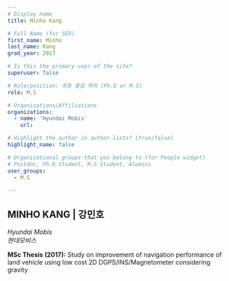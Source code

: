 ```yaml
---
# Display name
title: Minho Kang

# Full Name (for SEO)
first_name: Minho
last_name: Kang
grad_year: 2017

# Is this the primary user of the site?
superuser: false

# Role/position: 최종 졸업 학위 (Ph.D or M.S)
role: M.S

# Organizations/Affiliations
organizations:
  - name: 'Hyundai Mobis'
    url: 

# Highlight the author in author lists? (true/false)
highlight_name: false

# Organizational groups that you belong to (for People widget)
# Postdoc, Ph.D Student, M.S Student, Alumini
user_groups: 
  - M.S

---
```


<!----- 이름" **별표2개 사이에 적을것** ----->

## **MINHO KANG | 강민호** 

<!----- 현재 직위/직장: *별표 사이에 적을것*----->

*Hyundai Mobis*</br>
*현대모비스*</br>

<!----- 학위논문 및 졸업연도(박사): 없으면 삭제----->



<!----- 학위논문 및 졸업연도(석사): 없으면 삭제----->

**MSc Thesis (2017):** Study on improvement of navigation performance of land vehicle using low cost 2D DGPS/INS/Magnetometer considering gravity

<!-----  Biography: 없으면 아래 공란----> </br> 



<!------------------------------------>
</br> 
